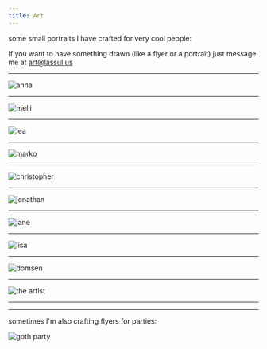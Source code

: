 ```yaml
---
title: Art
---
```


some small portraits I have crafted for very cool people:

If you want to have something drawn (like a flyer or a portrait) just message me at art@lassul.us

---

![anna](/art/portraits/anna.jpeg)

---

![melli](/art/portraits/melli.jpeg)

---

![lea](/art/portraits/lea.jpeg)

---

![marko](/art/portraits/marko.jpeg)

---

![christopher](/art/portraits/christopher.jpeg)

---

![jonathan](/art/portraits/jonathan.png)

---

![jane](/art/portraits/jane.png)

---

![lisa](/art/portraits/lisa.png)

---

![domsen](/art/portraits/domsen.png)

---

![the artist](/art/portraits/selbstportrait.jpg)

---

---

sometimes I'm also crafting flyers for parties:

![goth party](/art/stuff/goth_party.jpg)
